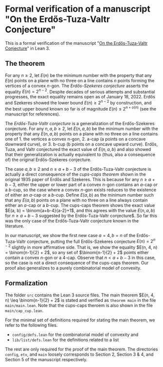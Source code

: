 # Formal verification of a manuscript "On the Erdős-Tuza-Valtr Conjecture" 
This is a formal verification of the manuscript "[On the Erdős-Tuza-Valtr Conjecture](https://arxiv.org/abs/2206.04260)" in Lean 3.

## The theorem
For any $n \geq 2$, let $E(n)$ be the minimum number with the property that any $E(n)$ points on a plane with no three on a line contains $n$ points 
forming the vertices of a convex $n$-gon.
The _Erdős-Szekeres conjecture_ asserts the equality $E(n) = 2^{n−2}$. 
Despite decades of serious attempts and substantial progresses, the exact equality remains open as of January 18, 2022.
Erdős and Szekeres showed the lower bound $E(n) \geq 2^{n−2}$ by construction, and 
the best upper bound known so far is of magnitude $E(n) \leq 2^{n + o(n)}$ (see the manuscript for references).

The _Erdős-Tuza-Valtr conjecture_ is a generalization of the Erdős-Szekeres conjecture.
For any $n, a, b \geq 2$, let $E(n, a, b)$ be the minimum number with the property that any $E(n, a, b)$ points on a plane with no three on a line
contains one of 1. the vertices a convex n-gon, 2. a-cap (a points on a concave downward curve), or 3. b-cup (b points on a concave upward curve).
Erdős, Tuza, and Valtr conjectured the exact value of $E(n, a, b)$ and
also showed that their generalization is actually equivalent to (thus, also a consequence of) the original Erdős-Szekeres conjecture.

The case $a, b \geq 2$ and $n \geq a + b - 3$ of the Erdős-Tuza-Valtr conjecture is actually a direct consequence of the _cups-caps theorem_ 
shown in the original 1935 paper of Erdős and Szekeres.
This is because for any $n \geq a + b - 3$, either the upper or lower part of a convex $n$-gon contains an $a$-cap or a $b$-cup, 
so the case where a convex $n$-gon exists reduces to the existence of either an $a$-cap or a $b$-cup.
Define $E(a, b)$ as the minimum number such that any $E(a, b)$ points on a plane with no three on a line
always contain either an $a$-cap or a $b$-cup.
The cups-caps theorem shows the exact value $E(a, b) = \binom{a+b-4}{a-2}+1$,
and this agrees with the value $E(n, a, b)$ for $n \geq a + b - 3$ suggested by the Erdős-Tuza-Valtr conjecture$.
So far this was the only case of the Erdős-Tuza-Valtr conjecture known in the literature.

In our manuscript, we show the first new case $a = 4, b = n$ of the Erdős-Tuza-Valtr conjecture,
putting the full Erdős-Szekeres conjecture $E(n) = 2^{n-2}$ slightly in more affirmative side.
That is, we show the equality $E(n, 4, n) = \binom{n-1}{2} + 2$, so any set of $\binom{n-1}{2} + 2$ points either contain a convex $n$-gon or a 4-cap.
Observe that $n < a + b - 3$ in this case, so the case is not a direct consequence of the cups-caps theorem.
Our proof also generalizes to a purely combinatorial model of convexity.

## Formalization
The folder `src` contains the Lean 3 source files.
The main theorem $E(n, 4, n) \leq \binom{n-1}{2} + 2$ is stated and verified as `theorem main` in the file `main/main.lean`.
Note that the cups-caps theroem is also shown in the file `main/cap_cup.lean`.

For the minimal set of definitions required for stating the main theorem, we refer to the following files. 
- `config/defs.lean` for the combinatorial model of convexity and 
- `lib/list/defs.lean` for the definitions related to a list

The rest are only required for the proof of the main theorem. 
The directories `config`, `etv`, and `main` loosely corresponds to Section 2, Section 3 & 4, and Section 5 of the manuscript respectively.
